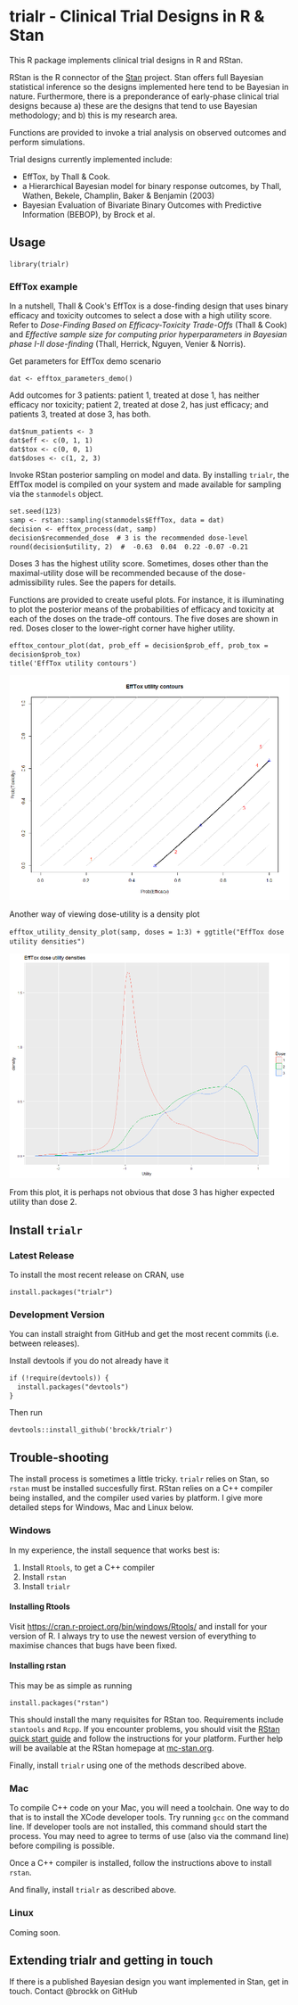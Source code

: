 # trialr - Clinical Trial Designs in R & Stan

This R package implements clinical trial designs in R and RStan. 

RStan is the R connector of the [Stan](http://mc-stan.org/) project. Stan offers full Bayesian statistical inference so the designs implemented here tend to be Bayesian in nature. Furthermore, there is a preponderance of early-phase clinical trial designs because a) these are the designs that tend to use Bayesian methodology; and b) this is my research area.

Functions are provided to invoke a trial analysis on observed outcomes and perform simulations.

Trial designs currently implemented include:

- EffTox, by Thall &amp; Cook. 
- a Hierarchical Bayesian model for binary response outcomes, by Thall, Wathen, Bekele, Champlin, Baker & Benjamin (2003)
- Bayesian Evaluation of Bivariate Binary Outcomes with Predictive Information (BEBOP), by Brock et al.

## Usage

```{r}
library(trialr)
```

### EffTox example

In a nutshell, Thall & Cook's EffTox is a dose-finding design that uses binary efficacy and toxicity outcomes to select a dose with a high utility score. Refer to _Dose-Finding Based on Efficacy-Toxicity Trade-Offs_ (Thall & Cook) and _Effective sample size for computing prior hyperparameters in Bayesian phase I-II dose-finding_ (Thall, Herrick, Nguyen, Venier & Norris).

Get parameters for EffTox demo scenario

```{r}
dat <- efftox_parameters_demo()
```

Add outcomes for 3 patients: patient 1, treated at dose 1, has neither efficacy nor toxicity; patient 2, treated at dose 2, has just efficacy; and patients 3, treated at dose 3,  has both.

```{r}
dat$num_patients <- 3
dat$eff <- c(0, 1, 1)
dat$tox <- c(0, 0, 1)
dat$doses <- c(1, 2, 3)
```

Invoke RStan posterior sampling on model and data. By installing `trialr`, the EffTox model is compiled on your system and made available for sampling via the `stanmodels` object.

```{r}
set.seed(123)
samp <- rstan::sampling(stanmodels$EffTox, data = dat)
decision <- efftox_process(dat, samp)
decision$recommended_dose  # 3 is the recommended dose-level
round(decision$utility, 2)  #  -0.63  0.04  0.22 -0.07 -0.21
```

Doses 3 has the highest utility score. Sometimes, doses other than the maximal-utility dose will be recommended because of the dose-admissibility rules. See the papers for details. 

Functions are provided to create useful plots. 
For instance, it is illuminating to plot the posterior means of the probabilities of efficacy and toxicity at each of the doses on the trade-off contours.
The five doses are shown in red. Doses closer to the lower-right corner have higher utility. 

```{r}
efftox_contour_plot(dat, prob_eff = decision$prob_eff, prob_tox = decision$prob_tox)
title('EffTox utility contours')
```



![contours](contours.png)

Another way of viewing dose-utility is a density plot

`efftox_utility_density_plot(samp, doses = 1:3) + ggtitle("EffTox dose utility densities")`

![utility_densities](utility_densities.png)

From this plot, it is perhaps not obvious that dose 3 has higher expected utility than dose 2. 


## Install `trialr`


### Latest Release
To install the most recent release on CRAN, use

```{r}
install.packages("trialr")
```

### Development Version
You can install straight from GitHub and get the most recent commits (i.e. between releases).

Install devtools if you do not already have it

```{r}
if (!require(devtools)) {
  install.packages("devtools")
}
```

Then run

```{r}
devtools::install_github('brockk/trialr')
```

## Trouble-shooting
The install process is sometimes a little tricky.
`trialr` relies on Stan, so `rstan` must be installed succesfully first. 
RStan relies on a C++ compiler being installed, and the compiler used varies by platform.
I give more detailed steps for Windows, Mac and Linux below.

### Windows

In my experience, the install sequence that works best is:

1. Install `Rtools`, to get a C++ compiler
2. Install `rstan`
3. Install `trialr`

#### Installing Rtools

Visit https://cran.r-project.org/bin/windows/Rtools/ and install for your version of R. 
I always try to use the newest version of everything to maximise chances that bugs have been fixed.

#### Installing rstan

This may be as simple as running 

```{r}
install.packages("rstan")
```

This should install the many requisites for RStan too. 
Requirements include `stantools` and `Rcpp`. 
If you encounter problems, you should visit the [RStan quick start guide](https://github.com/stan-dev/rstan/wiki/RStan-Getting-Started) and follow the instructions for your platform. 
Further help will be available at the RStan homepage at [mc-stan.org](http://mc-stan.org/interfaces/rstan.html).

Finally, install `trialr` using one of the methods described above.


### Mac
To compile C++ code on your Mac, you will need a toolchain.
One way to do that is to install the XCode developer tools.
Try running `gcc` on the command line.
If developer tools are not installed, this command should start the process.
You may need to agree to terms of use (also via the command line) before compiling is possible. 

Once a C++ compiler is installed, follow the instructions above to install `rstan`.

And finally, install `trialr` as described above.


### Linux
Coming soon.


## Extending trialr and getting in touch

If there is a published Bayesian design you want implemented in Stan, get in touch.
Contact @brockk on GitHub

